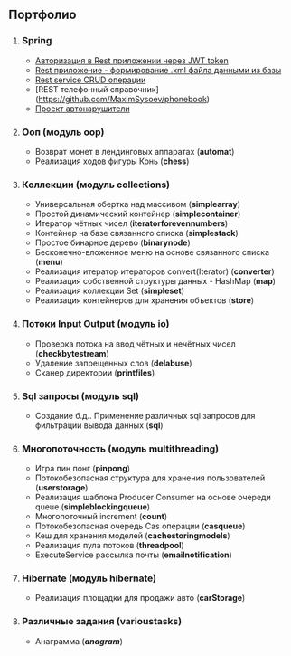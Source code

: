 ## Портфолио 
1. ### Spring
    * [Авторизация в Rest приложении через JWT token](https://github.com/MaximSysoev/jwt "Авторизация в Rest приложении через JWT token")
    * [Rest приложение - формирование .xml файла данными из базы](https://github.com/MaximSysoev/magnit "Формирование .xml файла данными из базы")
    * [Rest service CRUD операции](https://github.com/MaximSysoev/auth "Crud операции")
    * [REST телефонный справочник] (https://github.com/MaximSysoev/phonebook)
    * [Проект автонарушители](https://github.com/MaximSysoev/car_accident "Crud операции. Авторизация с разными ролями.")
2. ### Ооп (модуль oop)
    * Возврат монет в лендинговых аппаратах (**automat**)
    * Реализация ходов фигуры Конь (**chess**)
3. ###  Коллекции (модуль collections)  
    * Универсальная обертка над массивом (**simplearray**)
    * Простой динамический контейнер (**simplecontainer**)
    * Итератор чётных чисел (**iteratorforevennumbers**)
    * Контейнер на базе связанного списка (**simplestack**)
    * Простое бинарное дерево (**binarynode**)
    * Бесконечно-вложенное меню на основе связанного списка (**menu**)
    * Реализация итератор итераторов convert(Iterator<Iterator>) (**converter**)
    * Реализация собственной структуры данных - HashMap (**map**)
    * Реализация коллекции Set (**simpleset**)
    * Реализация контейнеров для хранения объектов (**store**)
4. ### Потоки Input Output (модуль io)
     * Проверка потока на ввод чётных и нечётных чисел (**checkbytestream**)
     * Удаление запрещенных слов (**delabuse**)
     * Сканер директории (**printfiles**)
5. ### Sql запросы (модуль sql)
     * Создание б.д.. Применение различных sql запросов для фильтрации вывода данных (**sql**)
6. ### Многопоточность (модуль multithreading)
     * Игра пин понг (**pinpong**)
     * Потокобезопасная структура для хранения пользователей (**userstorage**)
     * Реализация шаблона Producer Consumer на основе очереди queue (**simpleblockingqueue**)
     * Многопоточный increment (**count**)
     * Потокобезопасная очередь Cas операции (**casqueue**)
     * Кеш для хранения моделей (**cachestoringmodels**)
     * Реализация пула потоков (**threadpool**)
     * ExecuteService рассылка почты (**emailnotification**)
7. ### Hibernate (модуль hibernate)
      * Реализация площадки для продажи авто (**carStorage**)
8. ### Различные задания (varioustasks)
     * Анаграмма (***anagram***)
